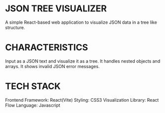 # JSON TREE VISUALIZER
A simple React-based web application to visualize JSON data in a tree like structure.

# CHARACTERISTICS
Input as a JSON text and visualize it as a tree.
It handles nested objects and arrays.
It shows invalid JSON error messages.

# TECH STACK
Frontend Framework: React(Vite)
Styling: CSS3
Visualization Library: React Flow
Language: Javascript